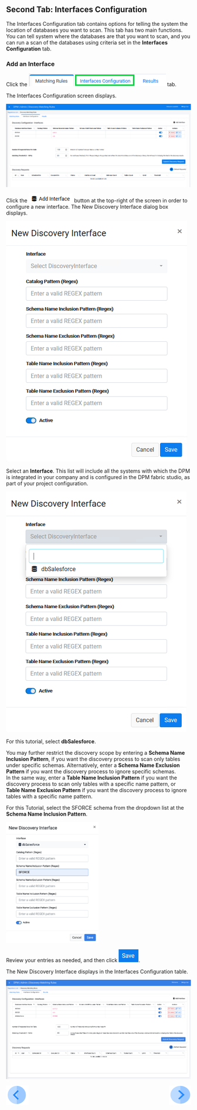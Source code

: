 ## Second Tab: Interfaces Configuration

The Interfaces Configuration tab contains options for telling the system the location of databases you want to scan. This tab has two main functions. You can tell system where the databases are that you want to scan, and you can run a scan of the databases using criteria set in the **Interfaces Configuration** tab.

### Add an Interface

Click the ![image](../images/07_Discovery_Interfaces_Tab.png) tab. 

The Interfaces Configuration screen displays.

![image](../images/07_01_Discovery_Interfaces_Config.png)

Click the ![image](../images/07_02_Discovery_Interfaces_AddNew.png) button at the top-right of the screen in order to configure a new interface. The New Discovery Interface dialog box displays. 

![image](../images/07_01_Discovery_Interfaces_New.png)

Select an **Interface**. This list will include all the systems with which the DPM is integrated in your company and is configured in the DPM fabric studio, as part of your project configuration.

![image](../images/07_02_Discovery_Interfaces_New.png)

For this tutorial, select **dbSalesforce**.

You may further restrict the discovery scope by entering a **Schema Name Inclusion Pattern**, if you want the discovery process to scan only tables under specific schemas. Alternatively, enter a **Schema Name Exclusion Pattern** if you want the discovery process to ignore specific schemas.  
In the same way, enter a **Table Name Inclusion Pattern** if you want the discovery process to scan only tables with a specific name pattern, or **Table Name Exclusion Pattern** if you want the discovery process to ignore tables with a specific name pattern.

For this Tutorial, select the SFORCE schema from the dropdown list at the **Schema Name Inclusion Pattern**.

<img src="../images/07_04_Discovery_Interfaces_New.png" width="50%" height="50%">

Review your entries as needed, and then click ![image](../images/ICON_Save.png).

The New Discovery Interface displays in the Interfaces Configuration table. 

![image](../images/07_09_Discovery_Interfaces_New.png)



[![Previous](../images/Previous.png)]( 03_03_05_Discovery_New_Matching_Rule_Data_Sample.md)[<img align="right" width="60" height="54" src="../images/Next.png">](05_Discovery_Submit_Discovery_Request.md)
